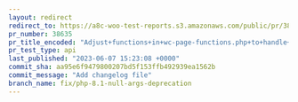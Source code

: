 ```yaml
---
layout: redirect
redirect_to: https://a8c-woo-test-reports.s3.amazonaws.com/public/pr/38635/api/index.html
pr_number: 38635
pr_title_encoded: "Adjust+functions+in+wc-page-functions.php+to+handle+null+argument+deprecations+in+PHP+8.1"
pr_test_type: api
last_published: "2023-06-07 15:23:08 +0000"
commit_sha: aa95e6f9479800207bd5f153ffb492939ea1562b
commit_message: "Add changelog file"
branch_name: fix/php-8.1-null-args-deprecation
---
```

